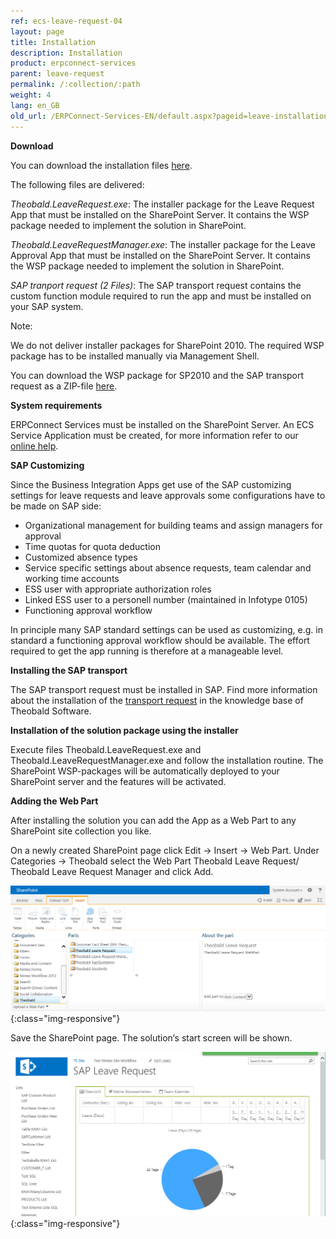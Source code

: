 ```yaml
---
ref: ecs-leave-request-04
layout: page
title: Installation
description: Installation
product: erpconnect-services
parent: leave-request
permalink: /:collection/:path
weight: 4
lang: en_GB
old_url: /ERPConnect-Services-EN/default.aspx?pageid=leave-installation
---
```


**Download**

You can download the installation files [here](https://cdn-files.theobald-software.com/help/ECS/Theobald.LeaveRequest.zip).

The following files are delivered: 

*Theobald.LeaveRequest.exe*: The installer package for the Leave Request App that must be installed on the SharePoint Server. It contains the WSP package needed to implement the solution in SharePoint.

*Theobald.LeaveRequestManager.exe*: The installer package for the Leave Approval App that must be installed on the SharePoint Server. It contains the WSP package needed to implement the solution in SharePoint.

*SAP tranport request (2 Files)*: The SAP transport request contains the custom function module required to run the app and must be installed on your SAP system.

Note:

We do not deliver installer packages for SharePoint 2010. The required WSP package has to be installed manually via Management Shell. 

You can download the WSP package for SP2010 and the SAP transport request as a ZIP-file [here](https://cdn-files.theobald-software.com/help/ECS/Theobald.LeaveRequestSP2010.zip).  


**System requirements** 

ERPConnect Services must be installed on the SharePoint Server.
An ECS Service Application must be created, for more information refer to our [online help](../../ecs/configuration/creating-an-ecs-service-app).



**SAP Customizing**

Since the Business Integration Apps get use of the SAP customizing settings for leave requests and leave approvals some configurations have to be made on SAP side:

- Organizational management for building teams and assign managers for approval  
- Time quotas for quota deduction
- Customized absence types
- Service specific settings about absence requests, team calendar and working time accounts
- ESS user with appropriate authorization roles
- Linked ESS user to a personell number (maintained in Infotype 0105) 
- Functioning approval workflow

In principle many SAP standard settings can be used as customizing, e.g. in standard a functioning approval workflow should be available. The effort required to get the app running is therefore at a manageable level.  
 
**Installing the SAP transport** 

The SAP transport request must be installed in SAP. Find more information about the installation of
 the [transport request](https://kb.theobald-software.com/sap/how-to-import-an-sap-transport-request-with-the-transport-management-system-stms) in the knowledge base of Theobald Software.

**Installation of the solution package using the installer**

Execute files Theobald.LeaveRequest.exe and Theobald.LeaveRequestManager.exe and follow the installation routine. 
The SharePoint WSP-packages will be automatically deployed to your SharePoint server and the features will be activated. 


**Adding the Web Part**

After installing the solution you can add the App as a Web Part to any SharePoint site collection you like.

On a newly created SharePoint page click Edit -> Insert -> Web Part. Under Categories -> Theobald select the Web Part Theobald Leave Request/ Theobald Leave Request Manager and click Add.

![bia-leave-install-01](/img/content/bia-leave-install-01.png){:class="img-responsive"}

Save the SharePoint page. The solution‘s start screen will be shown. 

![bia-leave-install-02](/img/content/bia-leave-install-02.png){:class="img-responsive"}